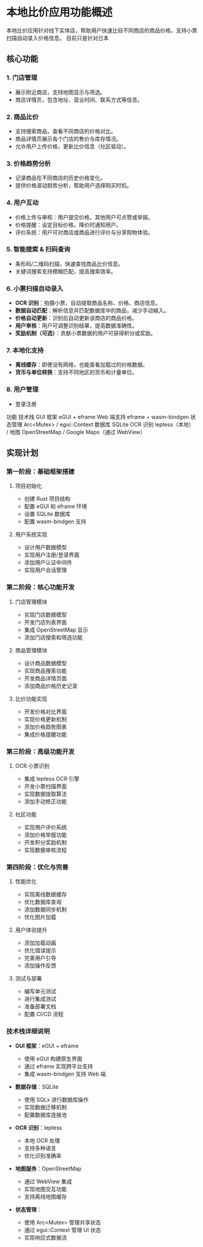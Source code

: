 # 本地比价应用功能概述
本地比价应用针对线下实体店，帮助用户快速比较不同商店的商品价格，支持小票扫描自动录入价格信息。
目前只是针对日本
## 核心功能
### 1. 门店管理
- 展示附近商店，支持地图显示与筛选。
- 商店详情页，包含地址、营业时间、联系方式等信息。
### 2. 商品比价
- 支持搜索商品，查看不同商店的价格对比。
- 商品详情页展示各个门店的售价与库存情况。
- 允许用户上传价格，更新比价信息（社区驱动）。
### 3. 价格趋势分析
- 记录商品在不同商店的历史价格变化。
- 提供价格波动趋势分析，帮助用户选择购买时机。
### 4. 用户互动
- 价格上传与审核：用户提交价格，其他用户可点赞或举报。
- 价格提醒：设定目标价格，降价时通知用户。
- 评价系统：用户可对商店或商品进行评价与分享购物体验。
### 5. 智能搜索 & 扫码查询
- 条形码/二维码扫描，快速查找商品比价信息。
- 关键词搜索支持模糊匹配，提高搜索效率。
### 6. 小票扫描自动录入
- **OCR 识别**：拍摄小票，自动提取商品名称、价格、商店信息。
- **数据自动匹配**：解析信息并匹配数据库中的商品，减少手动输入。
- **价格自动更新**：识别后自动更新该商店的商品价格。
- **用户审核**：用户可调整识别结果，提高数据准确性。
- **奖励机制（可选）**：贡献小票数据的用户可获得积分或奖励。
### 7. 本地化支持
- **离线缓存**：即使没有网络，也能查看加载过的价格数据。
- **货币与单位转换**：支持不同地区的货币和计量单位。
### 8. 用户管理
- 登录注册

功能	技术栈
GUI 框架	eGUI + eframe
Web 端支持	eframe + wasm-bindgen
状态管理	Arc<Mutex<T>> / egui::Context
数据库	SQLite 
OCR 识别	leptess（本地） /
地图	OpenStreetMap / Google Maps（通过 WebView）

## 实现计划

### 第一阶段：基础框架搭建
1. 项目初始化
   - 创建 Rust 项目结构
   - 配置 eGUI 和 eframe 环境
   - 设置 SQLite 数据库
   - 配置 wasm-bindgen 支持

2. 用户系统实现
   - 设计用户数据模型
   - 实现用户注册/登录界面
   - 添加用户认证中间件
   - 实现用户会话管理

### 第二阶段：核心功能开发
1. 门店管理模块
   - 实现门店数据模型
   - 开发门店列表界面
   - 集成 OpenStreetMap 显示
   - 添加门店搜索和筛选功能

2. 商品管理模块
   - 设计商品数据模型
   - 实现商品搜索功能
   - 开发商品详情页面
   - 添加商品价格历史记录

3. 比价功能实现
   - 开发价格对比界面
   - 实现价格更新机制
   - 添加价格趋势图表
   - 集成价格提醒功能

### 第三阶段：高级功能开发
1. OCR 小票识别
   - 集成 leptess OCR 引擎
   - 开发小票扫描界面
   - 实现数据提取算法
   - 添加手动修正功能

2. 社区功能
   - 实现用户评价系统
   - 添加价格举报功能
   - 开发积分奖励机制
   - 实现数据审核流程

### 第四阶段：优化与完善
1. 性能优化
   - 实现离线数据缓存
   - 优化数据库查询
   - 添加数据同步机制
   - 优化图片加载

2. 用户体验提升
   - 添加加载动画
   - 优化错误提示
   - 完善用户引导
   - 添加操作反馈

3. 测试与部署
   - 编写单元测试
   - 进行集成测试
   - 准备部署文档
   - 配置 CI/CD 流程

### 技术栈详细说明
- **GUI 框架**：eGUI + eframe
  - 使用 eGUI 构建原生界面
  - 通过 eframe 实现跨平台支持
  - 集成 wasm-bindgen 支持 Web 端

- **数据存储**：SQLite
  - 使用 SQLx 进行数据库操作
  - 实现数据迁移机制
  - 配置数据库连接池

- **OCR 识别**：leptess
  - 本地 OCR 处理
  - 支持多种语言
  - 优化识别准确率

- **地图服务**：OpenStreetMap
  - 通过 WebView 集成
  - 实现地图交互功能
  - 支持离线地图缓存

- **状态管理**：
  - 使用 Arc<Mutex<T>> 管理共享状态
  - 通过 egui::Context 管理 UI 状态
  - 实现响应式数据流

